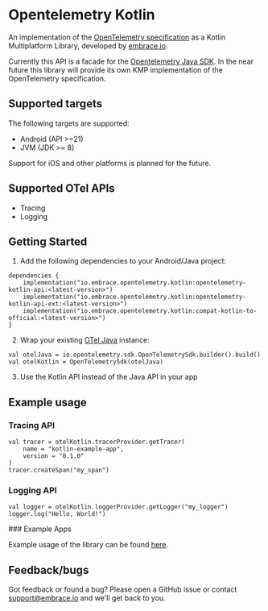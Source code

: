 # Opentelemetry Kotlin

An implementation of the [OpenTelemetry specification](https://opentelemetry.io/docs/specs/otel/) as a Kotlin
Multiplatform Library, developed by [embrace.io](https://embrace.io/).

Currently this API is a facade for the [Opentelemetry Java SDK](https://github.com/open-telemetry/opentelemetry-java). In the near future this library will provide its own KMP implementation of the OpenTelemetry specification.

## Supported targets

The following targets are supported:

- Android (API >=21)
- JVM (JDK >= 8)

Support for iOS and other platforms is planned for the future.

## Supported OTel APIs

- Tracing
- Logging

## Getting Started

1. Add the following dependencies to your Android/Java project:

```
dependencies {
    implementation("io.embrace.opentelemetry.kotlin:opentelemetry-kotlin-api:<latest-version>")
    implementation("io.embrace.opentelemetry.kotlin:opentelemetry-kotlin-api-ext:<latest-version>")
    implementation("io.embrace.opentelemetry.kotlin:compat-kotlin-to-official:<latest-version>")
}
```

2. Wrap your existing [OTel Java](https://github.com/open-telemetry/opentelemetry-java) instance:

```
val otelJava = io.opentelemetry.sdk.OpenTelemetrySdk.builder().build()
val otelKotlin = OpenTelemetrySdk(otelJava)
```

3. Use the Kotlin API instead of the Java API in your app

## Example usage

### Tracing API

```
val tracer = otelKotlin.tracerProvider.getTracer(
    name = "kotlin-example-app",
    version = "0.1.0"
)
tracer.createSpan("my_span")
```

### Logging API

```
val logger = otelKotlin.loggerProvider.getLogger("my_logger")
logger.log("Hello, World!")
```

### Example Apps

Example usage of the library can be found [here](examples).

## Feedback/bugs

Got feedback or found a bug? Please open a GitHub issue or contact support@embrace.io and we'll get back to you.
